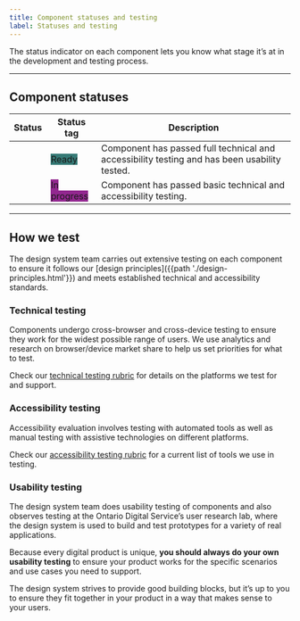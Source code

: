 ```yaml
---
title: Component statuses and testing
label: Statuses and testing
---
```


<p class="ontario-lead-statement">The status indicator on each component lets you know what stage it’s at in the development and testing process.</p>

<hr class="dark">

## Component statuses
<div class="fractal-table-scroll">

| Status | Status tag | Description |
|---|---|----|
| <div class="Status-dots"><span class="Status-ready-mark" style="width: 13px; height: 13px; margin-left: 15px;" title="Ready"></span><div>  | <span class="Status-label" style="margin-bottom: 0; background-color: #367A76; border-color: #367A76;">Ready</span>| Component has passed full technical and accessibility testing and has been usability tested. |
| <div class="Status-dots"><span class="Status-progress-mark" style="width: 13px; height: 13px; margin-left: 15px;" title="In Progress"></span></div>| <span class="Status-label" style="margin-bottom: 0; background-color: #92278F; border-color: #92278F;">In progress</span> | Component has passed basic technical and accessibility testing. |

</div>


<hr> 

## How we test

The design system team carries out extensive testing on each component to ensure it follows our [design principles]({{path './design-principles.html'}}) and meets established technical and accessibility standards.

### Technical testing

Components undergo cross-browser and cross-device testing to ensure they work for the widest possible range of users. We use analytics and research on browser/device market share to help us set priorities for what to test.

Check our [technical testing rubric](https://docs.google.com/spreadsheets/d/e/2PACX-1vT5ybC_nAyzRhw42JMPZ5p5mU-rQUPUlxcEbx3mcKtYUXTCbG_PLCA7hDGQV1QyrpK4if9E7oVecYja/pubhtml?gid=175704507&single=true) for details on the platforms we test for and support.

### Accessibility testing

Accessibility evaluation involves testing with automated tools as well as manual testing with assistive technologies on different platforms.

Check our [accessibility testing rubric](https://docs.google.com/spreadsheets/d/e/2PACX-1vT5ybC_nAyzRhw42JMPZ5p5mU-rQUPUlxcEbx3mcKtYUXTCbG_PLCA7hDGQV1QyrpK4if9E7oVecYja/pubhtml?gid=1839849541&single=true) for a current list of tools we use in testing.

### Usability testing

The design system team does usability testing of components and also observes testing at the Ontario Digital Service’s user research lab, where the design system is used to build and test prototypes for a variety of real applications.

Because every digital product is unique, **you should always do your own usability testing** to ensure your product works for the specific scenarios and use cases you need to support. 

The design system strives to provide good building blocks, but it’s up to you to ensure they fit together in your product in a way that makes sense to your users.

